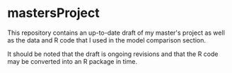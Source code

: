# mastersProject

This repository contains an up-to-date draft of my master's project as well as the data and R code that I used in the model comparison section.

It should be noted that the draft is ongoing revisions and that the R code may be converted into an R package in time.
